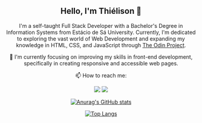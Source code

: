 <h2 align="center">Hello, I'm Thiélison 👋</h2>

<p align="center">
  I'm a self-taught Full Stack Developer with a Bachelor's Degree in Information Systems from Estácio de Sá University. Currently, I'm dedicated to exploring the vast world of Web Development and expanding my knowledge in HTML, CSS, and JavaScript through <a href="https://www.theodinproject.com">The Odin Project</a>.</p>

<p align="center">
🔭 I'm currently focusing on improving my skills in front-end development, specifically in creating responsive and accessible web pages.</p>


<p align="center">📫 How to reach me:</p>

<p align="center">
<!--LINKEDIN--><a href="https://www.linkedin.com/in/thielison" alt="linkedin" target="_blank"><img src="https://img.shields.io/badge/LinkedIn-0077B5?style=for-the-badge&logo=linkedin&logoColor=white"></a> <!--INSTAGRAM--> <a href="https://www.instagram.com/thielison/" alt="instagram" target="_blank"><img src="https://img.shields.io/badge/Instagram-E4405F?style=for-the-badge&logo=instagram&logoColor=white">
</p>

[<p align="center"> ![Anurag's GitHub stats](https://github-readme-stats.vercel.app/api?username=thielison)](https://github.com/anuraghazra/github-readme-stats) </p>

[<p align="center"> ![Top Langs](https://github-readme-stats.vercel.app/api/top-langs/?username=thielison&layout=compact)](https://github.com/anuraghazra/github-readme-stats) </p>

<!--
**thielison/thielison** is a ✨ _special_ ✨ repository because its `README.md` (this file) appears on your GitHub profile.

Here are some ideas to get you started:

- 🔭 I’m currently working on ...
- 🌱 I am currently pursuing my bachelor's degree in Information Systems at Universidade Estácio de Sá
- 👯 I’m looking to collaborate on ...
- 🤔 I’m looking for help with ...
- 💬 Ask me about ...
- 📫 How to reach me: ...
- 😄 Pronouns: ...
- ⚡ Fun fact: ...
-->
